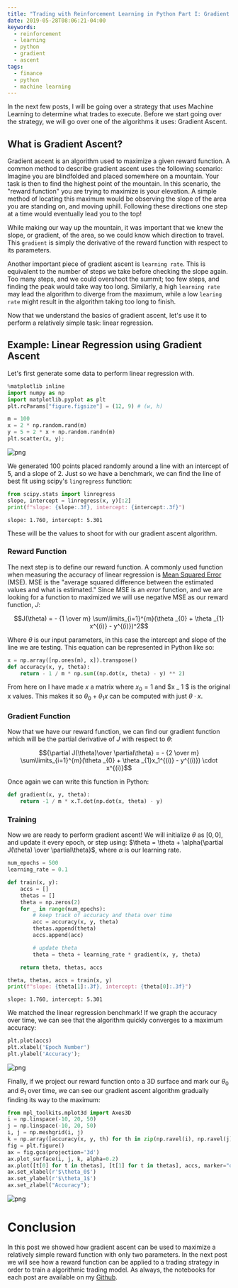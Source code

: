 ```yaml
---
title: "Trading with Reinforcement Learning in Python Part I: Gradient Ascent"
date: 2019-05-28T08:06:21-04:00
keywords:
  - reinforcement
  - learning
  - python
  - gradient
  - ascent
tags:
  - finance
  - python
  - machine learning
---
```


In the next few posts, I will be going over a strategy that uses Machine Learning to determine what trades to execute. Before we start going over the strategy, we will go over one of the algorithms it uses: Gradient Ascent.

## What is Gradient Ascent?

Gradient ascent is an algorithm used to maximize a given reward function. A common method to describe gradient ascent uses the following scenario: Imagine you are blindfolded and placed somewhere on a mountain. Your task is then to find the highest point of the mountain. In this scenario, the "reward function" you are trying to maximize is your elevation. A simple method of locating this maximum would be observing the slope of the area you are standing on, and moving uphill. Following these directions one step at a time would eventually lead you to the top!

While making our way up the mountain, it was important that we knew the slope, or gradient, of the area, so we could know which direction to travel. This `gradient` is simply the derivative of the reward function with respect to its parameters.

Another important piece of gradient ascent is `learning rate`. This is equivalent to the number of steps we take before checking the slope again. Too many steps, and we could overshoot the summit; too few steps, and finding the peak would take way too long. Similarly, a high `learning rate` may lead the algorithm to diverge from the maximum, while a low `learing rate` might result in the algorithm taking too long to finish.

Now that we understand the basics of gradient ascent, let's use it to perform a relatively simple task: linear regression.

## Example: Linear Regression using Gradient Ascent

Let's first generate some data to perform linear regression with.

```python
%matplotlib inline
import numpy as np
import matplotlib.pyplot as plt
plt.rcParams["figure.figsize"] = (12, 9) # (w, h)
```

```python
m = 100
x = 2 * np.random.rand(m)
y = 5 + 2 * x + np.random.randn(m)
plt.scatter(x, y);
```

![png](output_9_0.png)

We generated 100 points placed randomly around a line with an intercept of 5, and a slope of 2. Just so we have a benchmark, we can find the line of best fit using scipy's `lingregress` function:

```python
from scipy.stats import linregress
slope, intercept = linregress(x, y)[:2]
print(f"slope: {slope:.3f}, intercept: {intercept:.3f}")
```

    slope: 1.760, intercept: 5.301

These will be the values to shoot for with our gradient ascent algorithm.

### Reward Function

The next step is to define our reward function. A commonly used function when measuring the accuracy of linear regression is [Mean Squared Error](https://en.wikipedia.org/wiki/Mean_squared_error) (MSE). MSE is the "average squared difference between the estimated values and what is estimated." Since MSE is an _error_ function, and we are looking for a function to maximized we will use negative MSE as our reward function, $J$:

$$J(\theta) = - {1 \over m} \sum\limits_{i=1}^{m}(\theta _{0} + \theta _{1} x^{(i)} - y^{(i)})^2$$

Where $\theta$ is our input parameters, in this case the intercept and slope of the line we are testing. This equation can be represented in Python like so:

```python
x = np.array([np.ones(m), x]).transpose()
def accuracy(x, y, theta):
    return - 1 / m * np.sum((np.dot(x, theta) - y) ** 2)
```

From here on I have made $x$ a matrix where $x_0 = 1$ and $x _ 1 $ is the original x values. This makes it so $\theta_ {0} + \theta_ {1} x$ can be computed with just $\theta \cdot x$.

### Gradient Function

Now that we have our reward function, we can find our gradient function which will be the partial derivative of $J$ with respect to $\theta$:

$${\partial J(\theta)\over \partial\theta} = - {2 \over m} \sum\limits_{i=1}^{m}(\theta _{0} + \theta _{1}x_1^{(i)} - y^{(i)}) \cdot x^{(i)}$$

Once again we can write this function in Python:

```python
def gradient(x, y, theta):
    return -1 / m * x.T.dot(np.dot(x, theta) - y)
```

### Training

Now we are ready to perform gradient ascent! We will initialize $\theta$ as $[0, 0]$, and update it every epoch, or step using: $\theta = \theta + \alpha{\partial J(\theta) \over \partial\theta}$, where $\alpha$ is our learning rate.

```python
num_epochs = 500
learning_rate = 0.1

def train(x, y):
    accs = []
    thetas = []
    theta = np.zeros(2)
    for _ in range(num_epochs):
        # keep track of accuracy and theta over time
        acc = accuracy(x, y, theta)
        thetas.append(theta)
        accs.append(acc)

        # update theta
        theta = theta + learning_rate * gradient(x, y, theta)

    return theta, thetas, accs

theta, thetas, accs = train(x, y)
print(f"slope: {theta[1]:.3f}, intercept: {theta[0]:.3f}")
```

    slope: 1.760, intercept: 5.301

We matched the linear regression benchmark! If we graph the accuracy over time, we can see that the algorithm quickly converges to a maximum accuracy:

```python
plt.plot(accs)
plt.xlabel('Epoch Number')
plt.ylabel('Accuracy');
```

![png](output_27_0.png)

Finally, if we project our reward function onto a 3D surface and mark our $\theta_0$ and $\theta_1$ over time, we can see our gradient ascent algorithm gradually finding its way to the maximum:

```python
from mpl_toolkits.mplot3d import Axes3D
i = np.linspace(-10, 20, 50)
j = np.linspace(-10, 20, 50)
i, j = np.meshgrid(i, j)
k = np.array([accuracy(x, y, th) for th in zip(np.ravel(i), np.ravel(j))]).reshape(i.shape)
fig = plt.figure()
ax = fig.gca(projection='3d')
ax.plot_surface(i, j, k, alpha=0.2)
ax.plot([t[0] for t in thetas], [t[1] for t in thetas], accs, marker="o", markersize=3);
ax.set_xlabel(r'$\theta_0$')
ax.set_ylabel(r'$\theta_1$')
ax.set_zlabel("Accuracy");
```

![png](output_29_0.png)

# Conclusion

In this post we showed how gradient ascent can be used to maximize a relatively simple reward function with only two parameters. In the next post we will see how a reward function can be applied to a trading strategy in order to train a algorithmic trading model. As always, the notebooks for each post are available on my [Github](https://github.com/teddykoker/blog/tree/master/notebooks).

